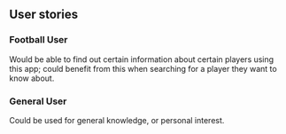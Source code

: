 ## User stories

### Football User
Would be able to find out certain information about certain 
players using this app; could benefit from this when
searching for a player they want to know about.

### General User
Could be used for general knowledge, or personal interest.

